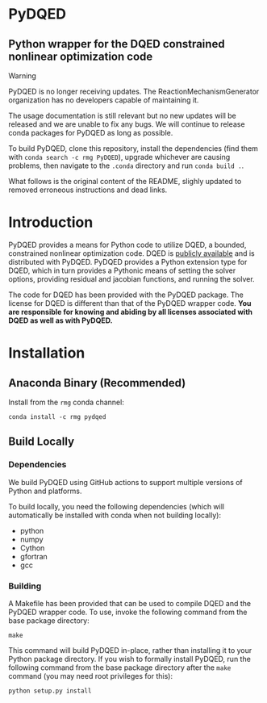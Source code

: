 # PyDQED
## Python wrapper for the DQED constrained nonlinear optimization code

> [!WARNING]  
> PyDQED is no longer receiving updates. The ReactionMechanismGenerator organization has no developers capable of maintaining it.

The usage documentation is still relevant but no new updates will be released and we are unable to fix any bugs.
We will continue to release conda packages for PyDQED as long as possible.

To build PyDQED, clone this repository, install the dependencies (find them with `conda search -c rmg PyDQED`), upgrade whichever are causing problems, then navigate to the `.conda` directory and run `conda build .`.

What follows is the original content of the README, slighly updated to removed erroneous instructions and dead links.

# Introduction

PyDQED provides a means for Python code to utilize DQED, a bounded, constrained nonlinear optimization code.
DQED is [publicly available](http://www.netlib.org/opt/dqed.f) and is distributed with PyDQED.
PyDQED provides a Python extension type for DQED, which in turn provides a Pythonic means of setting the solver options, providing residual and jacobian functions, and running the solver.

The code for DQED has been provided with the PyDQED package. The license for DQED is different than that of the PyDQED wrapper code. **You are responsible for knowing and abiding by all licenses associated with DQED as well as with PyDQED.**

# Installation
## Anaconda Binary (Recommended)

Install from the `rmg` conda channel:
```
conda install -c rmg pydqed
```

## Build Locally
### Dependencies

We build PyDQED using GitHub actions to support multiple versions of Python and platforms.

To build locally, you need the following dependencies (which will automatically be installed with conda when not building locally):
 - python
 - numpy
 - Cython
 - gfortran
 - gcc

### Building
A Makefile has been provided that can be used to compile DQED and the PyDQED wrapper code. To use, invoke the following command from the base package directory:
```
make
```

This command will build PyDQED in-place, rather than installing it to your Python package directory.
If you wish to formally install PyDQED, run the following command from the base package directory after the `make` command (you may need root privileges for this):
```
python setup.py install
```
